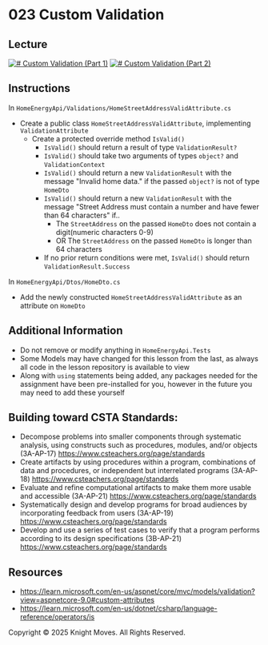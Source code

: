 # 023 Custom Validation

## Lecture

[![# Custom Validation (Part 1)](https://img.youtube.com/vi/grDY0iQW74w/0.jpg)](https://www.youtube.com/watch?v=grDY0iQW74w)
[![# Custom Validation (Part 2)](https://img.youtube.com/vi/YswTsa3CVJ4/0.jpg)](https://www.youtube.com/watch?v=YswTsa3CVJ4)

## Instructions

In `HomeEnergyApi/Validations/HomeStreetAddressValidAttribute.cs`
- Create a public class `HomeStreetAddressValidAttribute`, implementing `ValidationAttribute`
    - Create a protected override method `IsValid()` 
        - `IsValid()` should return a result of type `ValidationResult?`
        - `IsValid()` should take two arguments of types `object?` and `ValidationContext`
        - `IsValid()` should return a new `ValidationResult` with the message "Invalid home data." if the passed `object?` is not of type `HomeDto`
        - `IsValid()` should return a new `ValidationResult` with the message "Street Address must contain a number and have fewer than 64 characters" if..
            - The `StreetAddress` on the passed `HomeDto` does not contain a digit(numeric characters 0-9)
            - OR The `StreetAddress` on the passed `HomeDto` is longer than 64 characters
        - If no prior return conditions were met, `IsValid()` should return `ValidationResult.Success`

In `HomeEnergyApi/Dtos/HomeDto.cs`
- Add the newly constructed `HomeStreetAddressValidAttribute` as an attribute on `HomeDto`

## Additional Information
- Do not remove or modify anything in `HomeEnergyApi.Tests`
- Some Models may have changed for this lesson from the last, as always all code in the lesson repository is available to view
- Along with `using` statements being added, any packages needed for the assignment have been pre-installed for you, however in the future you may need to add these yourself

## Building toward CSTA Standards:
- Decompose problems into smaller components through systematic analysis, using constructs such as procedures, modules, and/or objects (3A-AP-17) https://www.csteachers.org/page/standards
- Create artifacts by using procedures within a program, combinations of data and procedures, or independent but interrelated programs (3A-AP-18) https://www.csteachers.org/page/standards
- Evaluate and refine computational artifacts to make them more usable and accessible (3A-AP-21) https://www.csteachers.org/page/standards
- Systematically design and develop programs for broad audiences by incorporating feedback from users (3A-AP-19) https://www.csteachers.org/page/standards
- Develop and use a series of test cases to verify that a program performs according to its design specifications (3B-AP-21) https://www.csteachers.org/page/standards

## Resources
- https://learn.microsoft.com/en-us/aspnet/core/mvc/models/validation?view=aspnetcore-9.0#custom-attributes
- https://learn.microsoft.com/en-us/dotnet/csharp/language-reference/operators/is

Copyright &copy; 2025 Knight Moves. All Rights Reserved.
